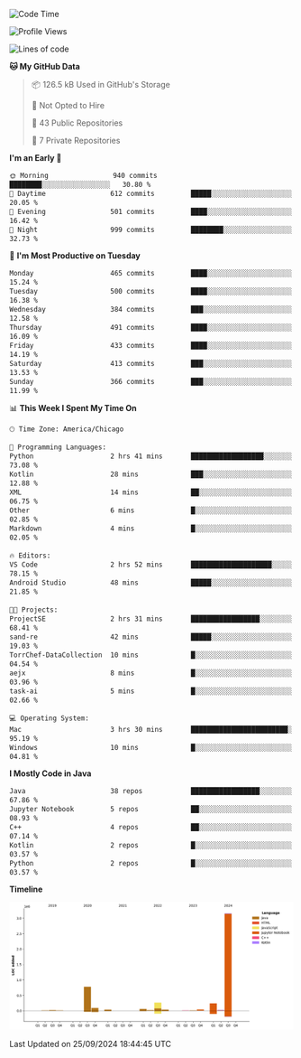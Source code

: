 <!--START_SECTION:waka-->
![Code Time](http://img.shields.io/badge/Code%20Time-638%20hrs%2049%20mins-blue)

![Profile Views](http://img.shields.io/badge/Profile%20Views-4-blue)

![Lines of code](https://img.shields.io/badge/From%20Hello%20World%20I%27ve%20Written-4.8%20million%20lines%20of%20code-blue)

**🐱 My GitHub Data** 

> 📦 126.5 kB Used in GitHub's Storage 
 > 
> 🚫 Not Opted to Hire
 > 
> 📜 43 Public Repositories 
 > 
> 🔑 7 Private Repositories 
 > 
**I'm an Early 🐤** 

```text
🌞 Morning                940 commits         ████████░░░░░░░░░░░░░░░░░   30.80 % 
🌆 Daytime                612 commits         █████░░░░░░░░░░░░░░░░░░░░   20.05 % 
🌃 Evening                501 commits         ████░░░░░░░░░░░░░░░░░░░░░   16.42 % 
🌙 Night                  999 commits         ████████░░░░░░░░░░░░░░░░░   32.73 % 
```
📅 **I'm Most Productive on Tuesday** 

```text
Monday                   465 commits         ████░░░░░░░░░░░░░░░░░░░░░   15.24 % 
Tuesday                  500 commits         ████░░░░░░░░░░░░░░░░░░░░░   16.38 % 
Wednesday                384 commits         ███░░░░░░░░░░░░░░░░░░░░░░   12.58 % 
Thursday                 491 commits         ████░░░░░░░░░░░░░░░░░░░░░   16.09 % 
Friday                   433 commits         ████░░░░░░░░░░░░░░░░░░░░░   14.19 % 
Saturday                 413 commits         ███░░░░░░░░░░░░░░░░░░░░░░   13.53 % 
Sunday                   366 commits         ███░░░░░░░░░░░░░░░░░░░░░░   11.99 % 
```


📊 **This Week I Spent My Time On** 

```text
🕑︎ Time Zone: America/Chicago

💬 Programming Languages: 
Python                   2 hrs 41 mins       ██████████████████░░░░░░░   73.08 % 
Kotlin                   28 mins             ███░░░░░░░░░░░░░░░░░░░░░░   12.88 % 
XML                      14 mins             ██░░░░░░░░░░░░░░░░░░░░░░░   06.75 % 
Other                    6 mins              █░░░░░░░░░░░░░░░░░░░░░░░░   02.85 % 
Markdown                 4 mins              █░░░░░░░░░░░░░░░░░░░░░░░░   02.05 % 

🔥 Editors: 
VS Code                  2 hrs 52 mins       ████████████████████░░░░░   78.15 % 
Android Studio           48 mins             █████░░░░░░░░░░░░░░░░░░░░   21.85 % 

🐱‍💻 Projects: 
ProjectSE                2 hrs 31 mins       █████████████████░░░░░░░░   68.41 % 
sand-re                  42 mins             █████░░░░░░░░░░░░░░░░░░░░   19.03 % 
TorrChef-DataCollection  10 mins             █░░░░░░░░░░░░░░░░░░░░░░░░   04.54 % 
aejx                     8 mins              █░░░░░░░░░░░░░░░░░░░░░░░░   03.96 % 
task-ai                  5 mins              █░░░░░░░░░░░░░░░░░░░░░░░░   02.66 % 

💻 Operating System: 
Mac                      3 hrs 30 mins       ████████████████████████░   95.19 % 
Windows                  10 mins             █░░░░░░░░░░░░░░░░░░░░░░░░   04.81 % 
```

**I Mostly Code in Java** 

```text
Java                     38 repos            █████████████████░░░░░░░░   67.86 % 
Jupyter Notebook         5 repos             ██░░░░░░░░░░░░░░░░░░░░░░░   08.93 % 
C++                      4 repos             ██░░░░░░░░░░░░░░░░░░░░░░░   07.14 % 
Kotlin                   2 repos             █░░░░░░░░░░░░░░░░░░░░░░░░   03.57 % 
Python                   2 repos             █░░░░░░░░░░░░░░░░░░░░░░░░   03.57 % 
```



**Timeline**

![Lines of Code chart](https://raw.githubusercontent.com/phanijsp/phanijsp/main/assets/bar_graph.png)


 Last Updated on 25/09/2024 18:44:45 UTC
<!--END_SECTION:waka-->
